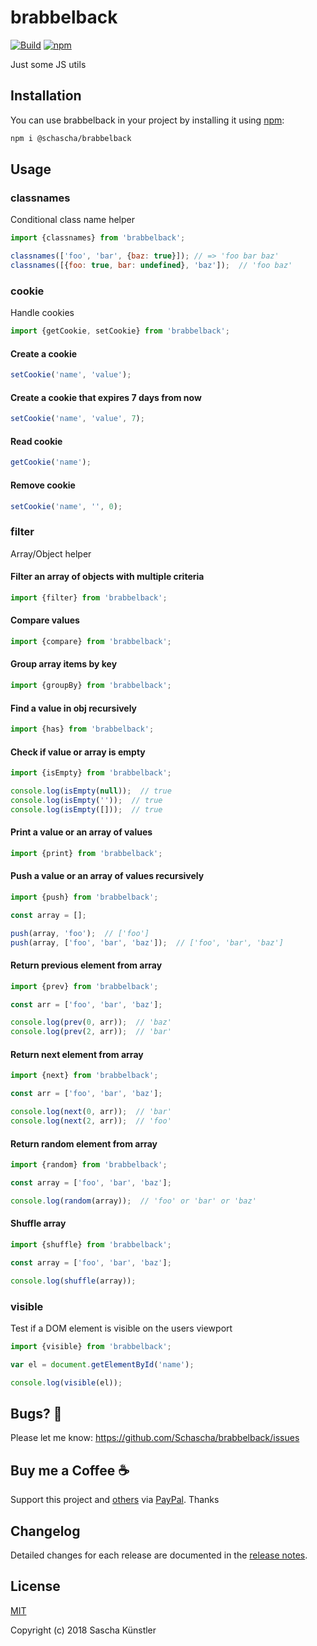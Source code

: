# brabbelback

[![Build](https://github.com/Schascha/brabbelback/workflows/Build/badge.svg)](https://github.com/Schascha/brabbelback/actions)
[![npm](https://img.shields.io/npm/v/@schascha/brabbelback)](https://www.npmjs.com/package/@schascha/brabbelback)

Just some JS utils

## Installation

You can use brabbelback in your project by installing it using [npm](https://www.npmjs.com/package/@schascha/brabbelback):

```sh
npm i @schascha/brabbelback
```

## Usage

### classnames

Conditional class name helper

```javascript
import {classnames} from 'brabbelback';

classnames(['foo', 'bar', {baz: true}]); // => 'foo bar baz'
classnames([{foo: true, bar: undefined}, 'baz']);  // 'foo baz'
```

### cookie

Handle cookies

```javascript
import {getCookie, setCookie} from 'brabbelback';
```

#### Create a cookie

```javascript
setCookie('name', 'value');
```

#### Create a cookie that expires 7 days from now

```javascript
setCookie('name', 'value', 7);
```

#### Read cookie

```javascript
getCookie('name');
```

#### Remove cookie

```javascript
setCookie('name', '', 0);
```

### filter

Array/Object helper

#### Filter an array of objects with multiple criteria

```javascript
import {filter} from 'brabbelback';
```

#### Compare values

```javascript
import {compare} from 'brabbelback';
```

#### Group array items by key

```javascript
import {groupBy} from 'brabbelback';
```

#### Find a value in obj recursively

```javascript
import {has} from 'brabbelback';
```

#### Check if value or array is empty

```javascript
import {isEmpty} from 'brabbelback';

console.log(isEmpty(null));  // true
console.log(isEmpty(''));  // true
console.log(isEmpty([]));  // true
```

#### Print a value or an array of values

```javascript
import {print} from 'brabbelback';
```

#### Push a value or an array of values recursively

```javascript
import {push} from 'brabbelback';

const array = [];

push(array, 'foo');  // ['foo']
push(array, ['foo', 'bar', 'baz']);  // ['foo', 'bar', 'baz']
```

#### Return previous element from array

```javascript
import {prev} from 'brabbelback';

const arr = ['foo', 'bar', 'baz'];

console.log(prev(0, arr));  // 'baz'
console.log(prev(2, arr));  // 'bar'
```

#### Return next element from array

```javascript
import {next} from 'brabbelback';

const arr = ['foo', 'bar', 'baz'];

console.log(next(0, arr));  // 'bar'
console.log(next(2, arr));  // 'foo'
```

#### Return random element from array

```javascript
import {random} from 'brabbelback';

const array = ['foo', 'bar', 'baz'];

console.log(random(array));  // 'foo' or 'bar' or 'baz'
```

#### Shuffle array

```javascript
import {shuffle} from 'brabbelback';

const array = ['foo', 'bar', 'baz'];

console.log(shuffle(array));
```

### visible

Test if a DOM element is visible on the users viewport

```javascript
import {visible} from 'brabbelback';

var el = document.getElementById('name');

console.log(visible(el));
```

## Bugs? 🐛

Please let me know: https://github.com/Schascha/brabbelback/issues

## Buy me a Coffee ☕

Support this project and [others](https://github.com/Schascha?tab=repositories) via [PayPal](https://www.paypal.me/LosZahlos). Thanks

## Changelog

Detailed changes for each release are documented in the [release notes](https://github.com/Schascha/brabbelback/releases).

## License

[MIT](./LICENSE)

Copyright (c) 2018 Sascha Künstler
